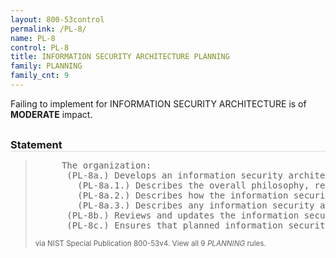 ```yaml
---
layout: 800-53control
permalink: /PL-8/
name: PL-8
control: PL-8
title: INFORMATION SECURITY ARCHITECTURE PLANNING
family: PLANNING
family_cnt: 9
---
```

<p class="text-warning">Failing to implement for INFORMATION SECURITY ARCHITECTURE is of <b>MODERATE</b> impact.</p>

<h3 style="border-bottom:1px solid #ddd;margin:30px 0 8px 0;">Statement</h3>
<blockquote>
<pre>     The organization: 
      (PL-8a.) Develops an information security architecture for the information system that: 
        (PL-8a.1.) Describes the overall philosophy, requirements, and approach to be taken with regard to protecting the confidentiality, integrity, and availability of organizational information; 
        (PL-8a.2.) Describes how the information security architecture is integrated into and supports the enterprise architecture; and 
        (PL-8a.3.) Describes any information security assumptions about, and dependencies on, external services; 
      (PL-8b.) Reviews and updates the information security architecture [Assignment: organization-defined frequency] to reflect updates in the enterprise architecture; and 
      (PL-8c.) Ensures that planned information security architecture changes are reflected in the security plan, the security Concept of Operations (CONOPS), and organizational procurements/acquisitions. 
</pre>
<p><small>via NIST Special Publication 800-53v4. View all 9 <i>PLANNING</i> rules. <a href="/cce/ssg/group/$Group_id"><span class="glyphicon glyphicon-link"></span></a> </small></p>
</blockquote>

